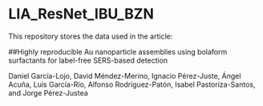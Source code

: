 # LIA_ResNet_IBU_BZN

This repository stores the data used in the article: 

##Highly reproducible Au nanoparticle assemblies using bolaform surfactants for label-free SERS-based detection

Daniel García-Lojo, David Méndez-Merino, Ignacio Pérez-Juste, Ángel Acuña, Luís García-Río, Alfonso Rodríguez-Patón, Isabel Pastoriza-Santos, and Jorge Pérez-Justea
 
